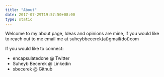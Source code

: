 ```yaml
---
title: "About"
date: 2017-07-29T19:57:50+08:00
type: static
---
```


Welcome to my about page, Ideas and opinions are mine, if you would like to reach out to me email me at suheybbecerek(at)gmail(dot)com

If you would like to connect:
* encapsulatedone @ Twitter
* Suheyb Becerek @ Linkedin
* sbecerek @ Github